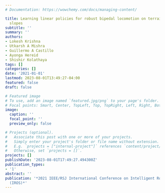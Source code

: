 ```yaml
---
# Documentation: https://wowchemy.com/docs/managing-content/

title: Learning linear policies for robust bipedal locomotion on terrains with varying
  slopes
subtitle: ''
summary: ''
authors:
- Lokesh Krishna
- Utkarsh A Mishra
- Guillermo A Castillo
- Ayonga Hereid
- Shishir Kolathaya
tags: []
categories: []
date: '2021-01-01'
lastmod: 2023-08-01T13:49:27-04:00
featured: false
draft: false

# Featured image
# To use, add an image named `featured.jpg/png` to your page's folder.
# Focal points: Smart, Center, TopLeft, Top, TopRight, Left, Right, BottomLeft, Bottom, BottomRight.
image:
  caption: ''
  focal_point: ''
  preview_only: false

# Projects (optional).
#   Associate this post with one or more of your projects.
#   Simply enter your project's folder or file name without extension.
#   E.g. `projects = ["internal-project"]` references `content/project/deep-learning/index.md`.
#   Otherwise, set `projects = []`.
projects: []
publishDate: '2023-08-01T17:49:27.494300Z'
publication_types:
- '1'
abstract: ''
publication: '*2021 IEEE/RSJ International Conference on Intelligent Robots and Systems
  (IROS)*'
---
```


